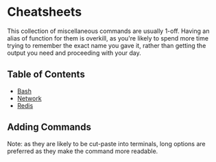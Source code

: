 # Cheatsheets


This collection of miscellaneous commands are usually 1-off.  Having an alias of function for them is overkill, as you're likely to spend more time trying to remember the exact name you gave it, rather than getting the output you need and proceeding with your day.

## Table of Contents

- [Bash](bash.md)
- [Network](network.md)
- [Redis](redis.md)

## Adding Commands

Note: as they are likely to be cut-paste into terminals, long options are preferred as they make the command more readable.
